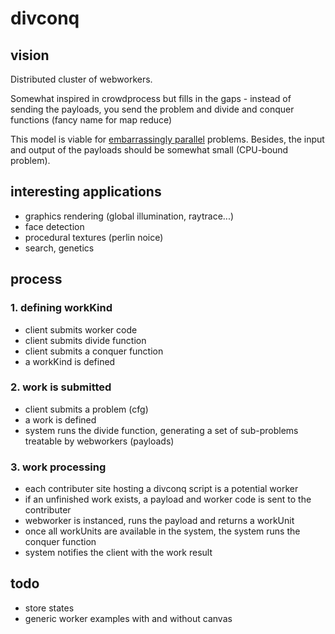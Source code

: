 # divconq



## vision

Distributed cluster of webworkers.

Somewhat inspired in crowdprocess but fills in the gaps - instead
of sending the payloads, you send the problem and divide and conquer functions
(fancy name for map reduce)

This model is viable for [embarrassingly parallel](http://en.wikipedia.org/wiki/Embarrassingly_parallel) problems.
Besides, the input and output of the payloads should be somewhat small (CPU-bound problem).


## interesting applications

* graphics rendering (global illumination, raytrace...)
* face detection
* procedural textures (perlin noice)
* search, genetics


## process

### 1. defining workKind

* client submits worker code
* client submits divide function
* client submits a conquer function
* a workKind is defined


### 2. work is submitted

* client submits a problem (cfg)
* a work is defined
* system runs the divide function, generating a set of sub-problems treatable by webworkers (payloads)


### 3. work processing

* each contributer site hosting a divconq script is a potential worker
* if an unfinished work exists, a payload and worker code is sent to the contributer
* webworker is instanced, runs the payload and returns a workUnit
* once all workUnits are available in the system, the system runs the conquer function
* system notifies the client with the work result



## todo

* store states
* generic worker examples with and without canvas
